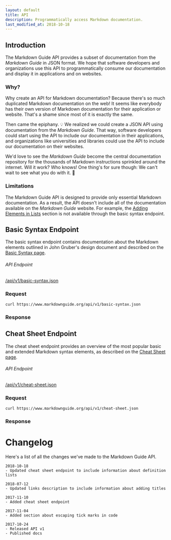 ```yaml
---
layout: default
title: API
description: Programmatically access Markdown documentation.
last_modified_at: 2018-10-18
---
```


## Introduction

The Markdown Guide API provides a subset of documentation from the *Markdown Guide* in JSON format. We hope that software developers and organizations use this API to programmatically consume our documentation and display it in applications and on websites.

### Why?

Why create an API for Markdown documentation? Because there's so much duplicated Markdown documentation on the web! It seems like everybody has their own version of Markdown documentation for their application or website. That's a shame since most of it is exactly the same.

Then came the epiphany. 💡 We realized we could create a JSON API using documentation from the *Markdown Guide*. That way, software developers could start using the API to include our documentation in their applications, and organizations like universities and libraries could use the API to include our documentation on their websites.

We'd love to see the *Markdown Guide* become the central documentation repository for the thousands of Markdown instructions sprinkled around the internet. Will it work? Who knows! One thing's for sure though: We can't wait to see what you do with it. 🤘

### Limitations

The Markdown Guide API is designed to provide only essential Markdown documentation. As a result, the API doesn't include all of the documentation available on the *Markdown Guide* website. For example, the [Adding Elements in Lists](/basic-syntax/#adding-elements-in-lists) section is not available through the basic syntax endpoint.

## Basic Syntax Endpoint

The basic syntax endpoint contains documentation about the Markdown elements outlined in John Gruber's design document and described on the [Basic Syntax page](/basic-syntax/).

<div class="card">
  <h6 class="card-header no-anchor" data-toc-skip>API Endpoint</h6>
  <div class="card-body"><a href="/api/v1/basic-syntax.json">/api/v1/basic-syntax.json</a></div>
</div>

### Request

`curl https://www.markdownguide.org/api/v1/basic-syntax.json`

### Response

<script src="https://gist.github.com/mattcone/a0103c47bdac8bf81a54b29f650e5cb2.js"></script>

## Cheat Sheet Endpoint

The cheat sheet endpoint provides an overview of the most popular basic and extended Markdown syntax elements, as described on the [Cheat Sheet page](/cheat-sheet/).

<div class="card">
  <h6 class="card-header no-anchor" data-toc-skip>API Endpoint</h6>
  <div class="card-body"><a href="/api/v1/cheat-sheet.json">/api/v1/cheat-sheet.json</a></div>
</div>

### Request

`curl https://www.markdownguide.org/api/v1/cheat-sheet.json`

### Response

<script src="https://gist.github.com/mattcone/ec8057127a0ff2e0b45d2cde14355b2a.js"></script>

<h1 class="page-header">Changelog</h1>

Here's a list of all the changes we've made to the Markdown Guide API.

```
2018-10-18
- Updated cheat sheet endpoint to include information about definition lists

2018-07-12
- Updated links description to include information about adding titles

2017-11-10
- Added cheat sheet endpoint

2017-11-04
- Added section about escaping tick marks in code

2017-10-24
- Released API v1
- Published docs
```
